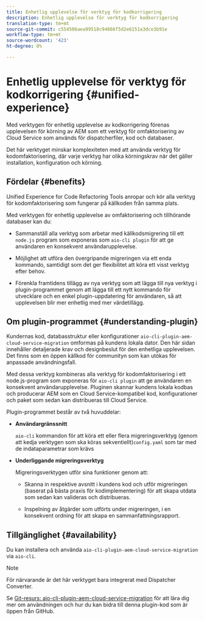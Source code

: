 ```yaml
---
title: Enhetlig upplevelse för verktyg för kodkorrigering
description: Enhetlig upplevelse för verktyg för kodkorrigering
translation-type: tm+mt
source-git-commit: c554506aea99518c94666f5d2e6151a3dce3b91e
workflow-type: tm+mt
source-wordcount: '423'
ht-degree: 0%

---
```



# Enhetlig upplevelse för verktyg för kodkorrigering {#unified-experience}

Med verktygen för enhetlig upplevelse av kodkorrigering förenas upplevelsen för körning av AEM som ett verktyg för omfaktorisering av Cloud Service som används för dispatcherfiler, kod och databaser.

Det här verktyget minskar komplexiteten med att använda verktyg för kodomfaktorisering, där varje verktyg har olika körningskrav när det gäller installation, konfiguration och körning.

## Fördelar {#benefits}

Unified Experience for Code Refactoring Tools anropar och kör alla verktyg för kodomfaktorisering som fungerar på källkoden från samma plats.

Med verktygen för enhetlig upplevelse av omfaktorisering och tillhörande databaser kan du:

* Sammanställ alla verktyg som arbetar med källkodsmigrering till ett `node.js` program som exponeras som `aio-cli plugin` för att ge användaren en konsekvent användarupplevelse.

* Möjlighet att utföra den övergripande migreringen via ett enda kommando, samtidigt som det ger flexibilitet att köra ett visst verktyg efter behov.

* Förenkla framtidens tillägg av nya verktyg som att lägga till nya verktyg i plugin-programmet genom att lägga till ett nytt kommando för utvecklare och en enkel plugin-uppdatering för användaren, så att upplevelsen blir mer enhetlig med mer värdetillägg.

## Om plugin-programmet {#understanding-plugin}

Kundernas kod, databasstruktur eller konfigurationer `aio-cli-plugin-aem-cloud-service-migration` omformas på kundens lokala dator. Den här sidan innehåller detaljerade krav och designbeslut för den enhetliga upplevelsen.
Det finns som en öppen källkod för communityn som kan utökas för anpassade användningsfall.

Med dessa verktyg kombineras alla verktyg för kodomfaktorisering i ett node.js-program som exponeras för `aio-cli plugin` att ge användaren en konsekvent användarupplevelse. Pluginen skannar kundens lokala kodbas och producerar AEM som en Cloud Service-kompatibel kod, konfigurationer och paket som sedan kan distribueras till Cloud Service.

Plugin-programmet består av två huvuddelar:

* **Användargränssnitt**

   `aio-cli` kommandon för att köra ett eller flera migreringsverktyg (genom att kedja verktygen som ska köras sekventiellt)`config.yaml` som tar med de indataparametrar som krävs

* **Underliggande migreringsverktyg**

   Migreringsverktygen utför sina funktioner genom att:

   * Skanna in respektive avsnitt i kundens kod och utför migreringen (baserat på bästa praxis för kodimplementering) för att skapa utdata som sedan kan valideras och distribueras.

   * Inspelning av åtgärder som utförts under migreringen, i en konsekvent ordning för att skapa en sammanfattningsrapport.

## Tillgänglighet {#availability}

Du kan installera och använda `aio-cli-plugin-aem-cloud-service-migration` via `aio-cli`.

>[!NOTE]
>För närvarande är det här verktyget bara integrerat med Dispatcher Converter.

Se [Git-resurs: aio-cli-plugin-aem-cloud-service-migration](https://github.com/adobe/aio-cli-plugin-aem-cloud-service-migration) för att lära dig mer om användningen och hur du kan bidra till denna plugin-kod som är öppen från GitHub.

